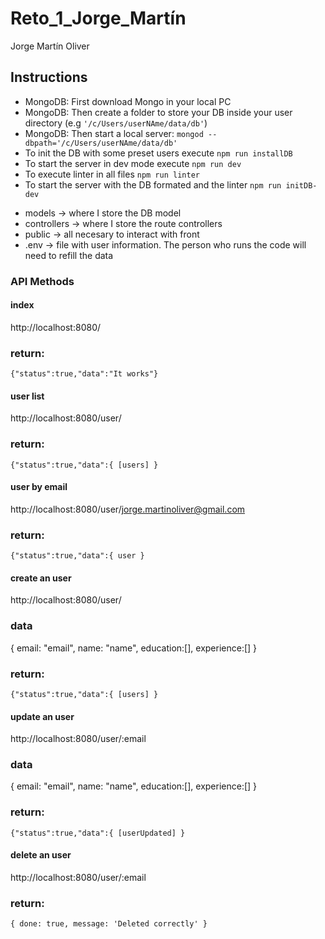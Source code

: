 # Reto_1_Jorge_Martín
Jorge Martín Oliver

## Instructions

- MongoDB: First download Mongo in your local PC
- MongoDB: Then create a folder to store your DB inside your user directory (e.g `'/c/Users/userNAme/data/db'`)
- MongoDB: Then start a local server: `mongod --dbpath='/c/Users/userNAme/data/db'`
- To init the DB with some preset users execute `npm run installDB`
- To start the server in dev mode execute `npm run dev`
- To execute linter in all files `npm run linter`
- To start the server with the DB formated and the linter `npm run initDB-dev`

* models -> where I store the DB model
* controllers -> where I store the route controllers
* public -> all necesary to interact with front
* .env -> file with user information. The person who runs the code will need to refill the data

### API Methods

#### index

http://localhost:8080/

### return:
`{"status":true,"data":"It works"}`

#### user list

http://localhost:8080/user/

### return:
`{"status":true,"data":{ [users] }`

#### user by email

http://localhost:8080/user/jorge.martinoliver@gmail.com

### return:
`{"status":true,"data":{ user }`

#### create an user

http://localhost:8080/user/

### data
{ email: "email", name: "name", education:[], experience:[] }

### return:
`{"status":true,"data":{ [users] }`

#### update an user

http://localhost:8080/user/:email

### data
{ email: "email", name: "name", education:[], experience:[] }

### return:
`{"status":true,"data":{ [userUpdated] }`

#### delete an user

http://localhost:8080/user/:email

### return:
`{ done: true, message: 'Deleted correctly' }`
